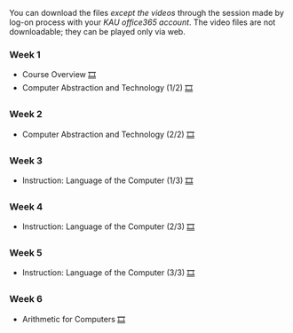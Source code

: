 You can download the files *except the videos* through the session made by log-on process with your *KAU office365 account*. The video files are not downloadable; they can be played only via web.

### Week 1
  * Course Overview [🎞](https://kau365-my.sharepoint.com/:p:/g/personal/taehwan_kim_kau_ac_kr/EU2mN84rzMhPmTg-Wgnmrk8BIciQsF9VvRGT1kT2CGHL5Q?e=KTepk1)
  * Computer Abstraction and Technology (1/2) [🎞](https://youtu.be/2HcNiVMZ3A4)

### Week 2
  * Computer Abstraction and Technology (2/2) [🎞](https://youtu.be/vZj9xQmDIFQ)

### Week 3
  * Instruction: Language of the Computer (1/3) [🎞](https://youtu.be/SirA9TWC1gE)
  
### Week 4
  * Instruction: Language of the Computer (2/3) [🎞](https://youtu.be/S1a5MBLIvOA)

### Week 5
  * Instruction: Language of the Computer (3/3) [🎞](https://youtu.be/iiDtoXwNiqM)

### Week 6
  * Arithmetic for Computers [🎞](https://youtu.be/IeNaW06Ge8E)

<!--
### Week 7
  * The Processor (1/4) [🎞](https://youtu.be/oxYuZWG2yPI)
  
### Week 8
  * The Processor (2/4) [🎞](https://youtu.be/k0hdG8NH-mk)

### Week 9
  * Project Guideline [🎞]()

### Week 10
  * The Processor (3/4) [🎞](https://youtu.be/8XmsYLUphWE)

### Week 11
  * The Processor (4/4) [🎞](https://youtu.be/R5cmyExqqQI)

### Week 12
  * Large and Fast: Exploiting Memory Hierarchy (1/2) [🎞](https://youtu.be/umTj5HUzyZA)
  
### Week 13
  * Large and Fast: Exploiting Memory Hierarchy (2/2) [🎞](https://youtu.be/MPXve3tjKaY)
  
### Week 14
  * [Course Summary]()
  
### Week 15 (Complimentary)
### Week 16
  * Final Exam
-->
